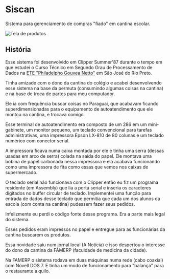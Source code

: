 # Siscan

Sistema para gerenciamento de compras "fiado" em cantina escolar.

![Tela de produtos](https://github.com/osantana/siscan/blob/master/tela.png "Tela de produtos")

## História

Esse sistema foi desenvolvido em Clipper Summer'87 durante o tempo em que
estudei o Curso Técnico em Segundo Grau de Processamento de Dados na [ETE
"Philadelpho Gouvea Netto"](http://www.philadelpho.com.br/) em São José do Rio
Preto.

Tinha amizade com o dono da cantina do colégio e acabei desenvolvendo esse
sistema na base da permuta (consumindo algumas coisas na cantina) e na base de
troca de partes para meu computador.

Ele ia com frequência buscar coisas no Paraguai, que acabavam ficando
superdimensionadas para o equipamento de autoatendimento que ele montou na
cantina, e trocava comigo.

Esse terminal de autoatendimento era composto de um 286 em um mini-gabinete, um
monitor pequeno, um teclado convencional para tarefas administrativas, uma
impressora Epson LX-810 de 80 colunas e um teclado numérico com conector
serial.

A impressora ficava numa caixa montada por ele e tinha uma serra (dessas usadas
em arco de serra) colada na saída do papel. Ele montava uma bobina de papel
carbonada nessa impressora e ela acabava funcionando como uma impressora de
fita como essas que vemos nos caixas de supermercado.

O teclado serial não funcionava com o Clipper então eu fiz um programa
residente (em Assembly) que lia a porta serial e inseria os caracteres
digitados no buffer circular de teclado. Implementei uma função para entrada de
dados desse teclado que permitia que cada um dos alunos da escola (com conta na
cantina) pudessem fazer seus pedidos.

Infelizmente eu perdi o código fonte desse programa. Era a parte mais legal do
sistema.

Esses pedidos eram impressos no papel e entregue para as funcionárias da
cantina buscarem os produtos.

Essa novidade saiu num jornal local (A Notícia) e isso despertou o interesse do
dono da cantina da FAMERP (faculdade de medicina da cidade).

Na FAMERP o sistema rodava em duas máquinas numa rede (cabo coaxial) com Novell
DOS 7. E tinha um modo de funcionamento para "balança" para o restaurante a
quilo.

